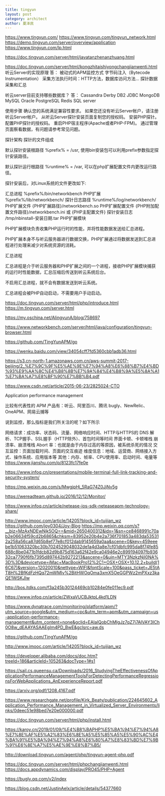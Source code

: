 ```yaml
---
title: tingyun
layout: post
category: architect
author: 夏泽民
---
```

https://www.tingyun.com/
https://www.tingyun.com/tingyun_network.html
https://demo.tingyun.com/server/overview/application
https://www.tingyun.com/lp.html

https://doc.tingyun.com/server/html/javatanzhenanzhuang.html

https://doc.tingyun.com/server/html/kongzhitaishiyongchangjianwenti.html
听云Server的实现原理
答： 被动式的APM监控方式 字节码注入（Bytecode Instrumentation） 采集方法执行时间：HTTP方法，数据库访问方法… 探针数据采集和汇总

听云server目前支持哪些数据库？
答： Cassandra Derby DB2 JDBC MongoDB MySQL Oracle PostgreSQL Redis SQL server

<!-- more -->
 使用步骤
确认您的系统满足兼容性要求。
如果您还没有听云Server帐户，请注册听云Server帐户。
从听云Server探针安装页面复制您的授权码。
安装PHP探针。
配置PHP探针的授权码。
重启PHP宿主程序(Apache或者PHP-FPM)。
通过管理页面察看数据，有问题请参考常见问题。

探针架构
探针的文件组成

默认探针安装根路径 %prefix% = /usr, 使用bin安装包可以利用prefix参数指定探针安装路径。

默认探针运行根路径 %runtime% = /var, 可以在php扩展配置文件内更改运行路径。

探针安装后，对Linux系统的文件更改如下:

汇总进程 %prefix%/bin/networkbench
PHP扩展 %prefix%/lib/networkbench/
探针日志路径 %runtime%/log/networkbench/
PHP扩展文件 {PHP扩展路径}/networkbench.so
PHP扩展配置文件 {PHP附加配置文件路径}/networkbench.ini 或 {PHP主配置文件}
探针安装日志 /tmp/nbinstall-安装日期.tar
PHP扩展模块

PHP扩展模块负责收集PHP运行时的性能，并将性能数据发送给汇总进程。

PHP扩展本身不与听云服务器进行数据交换，PHP扩展通过将数据发送到汇总进程进行处理来减少对系统资源的消耗。

汇总进程

汇总进程是介于听云服务器和PHP扩展之间的一个进程，接收PHP扩展模块捕获的运行时性能数据，汇总压缩后传送到听云系统后台。

不启用汇总进程，就不会有数据发送到听云系统。

汇总进程会被PHP自动启动，不需要用户手动启动。

https://doc.tingyun.com/server/html/php/introduce.html
https://m.tingyun.com/server.html

https://my.oschina.net/AlingyunA/blog/758697

https://www.networkbench.com/server/html/java/configuration/tingyun-browser.html

https://github.com/TingYunAPM/go

https://wenku.baidu.com/view/34054cff7fd5360cbb1adb36.html

https://s3.cn-north-1.amazonaws.com.cn/aws-summit-2017-beijing/2_%E7%9C%9F%E5%AE%9E%E7%94%A8%E6%88%B7%E4%BD%93%E9%AA%8C%E4%B8%8B%E7%9A%84%E4%B8%9A%E5%8A%A1%E7%BA%A7%E8%BF%90%E7%BB%B4.pdf

https://www.csdn.net/article/2015-06-23/2825024-CTO

Application performance management

比较有代表性的 APM 产品有：听云、阿里百川、腾讯 bugly、NewRelic、OneAPM、网易云捕等

说到监控，那么指标是我们所关注的呢？如下所示

网络请求：成功率、状态码、流量、网络响应时间、HTTP与HTTPS的 DNS 解析、TCP握手、SSL握手（HTTP除外）、首包时间等时间
界面卡顿、卡顿堆栈
崩溃率、崩溃堆栈
Abort 率：也就是由于内存过高的等原因，被系统杀死的情况
交互监控：页面加载时间、页面的交互痕迹
维度信息：地域、运营商、网络接入方式、操作系统、应用版本等
其他：内存、帧率、CPU使用率、启动时间、电量等
https://www.jianshu.com/p/8123fc17fe0e

https://www.infoq.cn/presentations/mobile-terminal-full-link-tracking-and-security-system/

https://mp.weixin.qq.com/s/MwgjpHj_5RaG74Z0JjNv5g

https://wereadteam.github.io/2016/12/12/Monitor/

https://www.infoq.cn/article/netease-ios-sdk-neteaseapm-technology-share/

http://www.imooc.com/article/14205?block_id=tuijian_wz
https://github.com/joy0304/Joy-Blog
https://mp.weixin.qq.com/s?__biz=MzAxNDEwNjk5OQ==&mid=2650400312&idx=1&sn=ce8468991c70ab2e06634f59cd2b6865&chksm=83952e20b4e2a736f701853a483da535312a258a56ca87d65b8ef77e8cf012dab9145659a0aa&scene=0&key=459eeebe1b51063320bc30b7024529048032de1a4d3a8e7cf01dbfc995da8f74fe85688c8be0471b1fdcb82d9b875d163a62f42e9ca04946e2c899194097fb93632ca7790f6fb7395d897442b9272213&ascene=0&uin=MTY3NzkzNjI0NA%3D%3D&devicetype=iMac+MacBookPro12%2C1+OSX+OSX+10.12.2+build(16C67)&version=12020010&nettype=WIFI&fontScale=100&pass_ticket=JE5tAT8H%2BfKdFzHQq72mWMIv%2BitHWOqOma3xmX5OeGGPWz2mPXxz3kaQE1WSKJlw

http://bos.itdks.com/f3a245b30124469cb10284e0fe011ec9.pdf

https://www.infoq.cn/article/ZWxaVUCBJktpL4kd1LDN

https://www.dynatrace.com/monitoring/platform/apm/?utm_source=google&utm_medium=cpc&utm_term=apm&utm_campaign=us-application-performance-management&utm_content=none&gclid=EAIaIQobChMIgJz7qZ7j7AIVAY3ICh0O8w_dEAAYASAAEgIm4PD_BwE&gclsrc=aw.ds

https://github.com/TingYunAPM/go

http://www.imooc.com/article/14205?block_id=tuijian_wz

https://developer.alibaba.com/docs/doc.htm?treeId=186&articleId=105263&docType=1#s1

https://sail.cs.queensu.ca/Downloads/2016_StudyingTheEffectivenessOfApplicationPerformanceManagementToolsForDetectingPerformanceRegressionsForWebApplications_AnExperienceReport.pdf

https://arxiv.org/pdf/1208.4167.pdf


https://www.researchgate.net/profile/Kirk_Beaty/publication/224645602_Application_Performance_Management_in_Virtualized_Server_Environments/links/0deec51e98bed7e20e000000.pdf

https://doc.tingyun.com/server/html/php/install.html

https://karoy.cn/2019/01/09/%E4%B8%BAPHP%E5%BA%94%E7%94%A8%E7%8E%AF%E5%A2%83%E6%8E%A5%E5%85%A5%E5%90%AC%E4%BA%91%E5%BA%94%E7%94%A8%E6%80%A7%E8%83%BD%E7%9B%91%E6%8E%A7%E5%AE%9E%E8%B7%B5/

http://download.tingyun.com/agent/php/tingyun-agent-php.pdf

https://doc.tingyun.com/server/html/phpchangjianwenti.html
https://docs.appdynamics.com/display/PRO45/PHP+Agent

https://bugly.qq.com/v2/index

https://blog.csdn.net/JustinAelx/article/details/54377660



